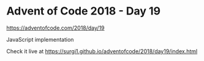 # Advent of Code 2018 - Day 19

https://adventofcode.com/2018/day/19

JavaScript implementation

Check it live at https://surgi1.github.io/adventofcode/2018/day19/index.html